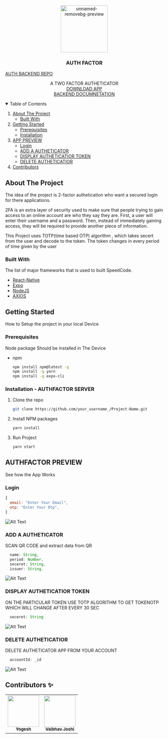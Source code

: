 


<!-- PROJECT LOGO -->
<br />
<p align="center">
  <a>
    <img src="https://i.ibb.co/g4Z0RmV/icon.png"  alt="unnamed-removebg-preview" width="150px" height:"150px">
  </a>

  <h3 align="center">AUTH FACTOR</h3>
   <a href="https://github.com/yogeshrdr/AUTHFACTORBACKEND">AUTH BACKEND REPO </a>
  <p align="center">
    A TWO FACTOR AUTHETICATOR
    <br />
    <a href="https://drive.google.com/file/d/1xueeENjHhpOvY__B7GvnWhjHx3iHoW23/view?usp=sharing">DOWNLOAD APP</a>
  <br />
  <a href="https://documenter.getpostman.com/view/15724742/UVeFMmQo">BACKEND DOCUMNETATION</a>
  </p>
  
</p>



<!-- TABLE OF CONTENTS -->
<details open="open">
  <summary>Table of Contents</summary>
  <ol>
    <li>
      <a href="#about-the-project">About The Project</a>
      <ul>
        <li><a href="#built-with">Built With</a></li>
      </ul>
    </li>
    <li>
      <a href="#getting-started">Getting Started</a>
      <ul>
        <li><a href="#prerequisites">Prerequisites</a></li>
        <li><a href="#installation">Installation</a></li>
      </ul>
    </li>
        <li>
      <a href="#website-preview">APP PREVIEW</a>
      <ul>
        <li><a href="#login">Login</a></li>
        <li><a href="#add">ADD A AUTHETICATOR</a></li>
        <li><a href="#dis">DISPLAY AUTHETICATIOR TOKEN</a></li>
        <li><a href="#del">DELETE AUTHETICATIOR</a></li>
      </ul>
    </li>
    <li><a href="#contributors">Contributors</a></li>
  </ol>
</details>



<!-- ABOUT THE PROJECT -->
## About The Project
The idea of the project is 2-factor authetication who want a secured login for there applications.

2FA is an extra layer of security used to make sure that people trying to gain access to an online account are who they say they are. First, a user will enter their username and a password. Then, instead of immediately gaining access, they will be required to provide another piece of information.

This Project uses TOTP(time based OTP) algorithm , which takes secert from the user and decode to the token.
The token changes in every period of time given by the user

### Built With

The list of major frameworks that is used to built SpeedCode.
* [React-Native](https://getbootstrap.com)
* [Expo](https://getbootstrap.com)
* [NodeJS](https://getbootstrap.com)
* [AXIOS](https://getbootstrap.com)


<!-- GETTING STARTED -->
## Getting Started

How to Setup the project in your local Device

### Prerequisites

Node package Should be installed in The Device
* npm
  ```sh
  npm install npm@latest -g
  npm install -g yarn
  npm install -g expo-cli
  ```

### Installation - AUTHFACTOR SERVER


1. Clone the repo
   ```sh
   git clone https://github.com/your_username_/Project-Name.git
   ```
2. Install NPM packages
   ```sh
   yarn install
   ```
4. Run Project
   ```sh
   yarn start
   ```

<!-- Website Preview -->
## AUTHFACTOR PREVIEW
See how the App Works

###  Login

  ```js
  {
    email: "Enter Your Email",
    otp: "Enter Your Otp",
  }
  ```
  ![Alt Text](https://media.giphy.com/media/NfKUo7NJpDC6fSE7Zg/giphy.gif?cid=790b76113afdffcfeff9b45adce29f5f46434ba1d588f7e6&rid=giphy.gif&ct=g)

### ADD A AUTHETICATOR
SCAN QR CODE and extract data from QR
```js
  name: String,
  period: Number,
  seceret: String,
  issuer: String.
```
   ![Alt Text](https://media.giphy.com/media/kgiCeZ7vLdTmx6rLI1/giphy.gif?cid=790b76113afdffcfeff9b45adce29f5f46434ba1d588f7e6&rid=giphy.gif&ct=g)
     
### DISPLAY AUTHETICATIOR TOKEN
ON THE PARTICULAR TOKEN USE TOTP ALGORITHM TO GET TOKENOTP WHICH WILL CHANGE AFTER EVERY 30 SEC
```js
  seceret: String
```

![Alt Text](https://media.giphy.com/media/2k8SyE1T9hgc1P15uG/giphy.gif?cid=790b76117b24005a16354b6a92af4e1a88d26a0b58108963&rid=giphy.gif&ct=g)
    
### DELETE AUTHETICATIOR
DELETE AUTHETICATOR APP FROM YOUR ACCOUNT
```js
  accountId: _id
```

![Alt Text](https://media.giphy.com/media/bvj7AzJGa0dcbbVKwH/giphy.gif?cid=790b76111a5a1183a9353b62d2ed4937a9fce45bd54052d4&rid=giphy.gif&ct=g)

## Contributors ✨
<!-- ALL-CONTRIBUTORS-LIST:START - Do not remove or modify this section -->
<!-- prettier-ignore-start -->
<!-- markdownlint-disable -->
<table>
  <tr>
    <td align="center"><a href="https://github.com/yogeshrdr"><img src="https://github.com/yogeshrdr.png?size=100" width="100px;" alt=""/><br /><sub><b>Yogesh</b></sub></a><br /></td>
    <td align="center"><a href="https://github.com/VAIBHAVJOE101"><img src="https://github.com/VAIBHAVJOE101.png?size=100" width="100px;" alt=""/><br /><sub><b>Vaibhav Joshi</b></sub></a><br /></td>
  </tr>
</table>



